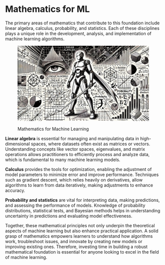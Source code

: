 # Mathematics for ML

The primary areas of mathematics that contribute to this foundation include linear algebra, calculus, probability, and statistics. Each of these disciplines plays a unique role in the development, analysis, and implementation of machine learning algorithms.

<div align="left">

<figure><img src="../.gitbook/assets/image.png" alt="" width="563"><figcaption><p>Mathematics for Machine Learning</p></figcaption></figure>

</div>

**Linear algebra** is essential for managing and manipulating data in high-dimensional spaces, where datasets often exist as matrices or vectors. Understanding concepts like vector spaces, eigenvalues, and matrix operations allows practitioners to efficiently process and analyze data, which is fundamental to many machine learning models.

**Calculus** provides the tools for optimization, enabling the adjustment of model parameters to minimize error and improve performance. Techniques such as gradient descent, which relies heavily on derivatives, allow algorithms to learn from data iteratively, making adjustments to enhance accuracy.

**Probability and statistics** are vital for interpreting data, making predictions, and assessing the performance of models. Knowledge of probability distributions, statistical tests, and Bayesian methods helps in understanding uncertainty in predictions and evaluating model effectiveness.

Together, these mathematical principles not only underpin the theoretical aspects of machine learning but also enhance practical application. A solid grasp of mathematics empowers learners to understand how algorithms work, troubleshoot issues, and innovate by creating new models or improving existing ones. Therefore, investing time in building a robust mathematical foundation is essential for anyone looking to excel in the field of machine learning.
